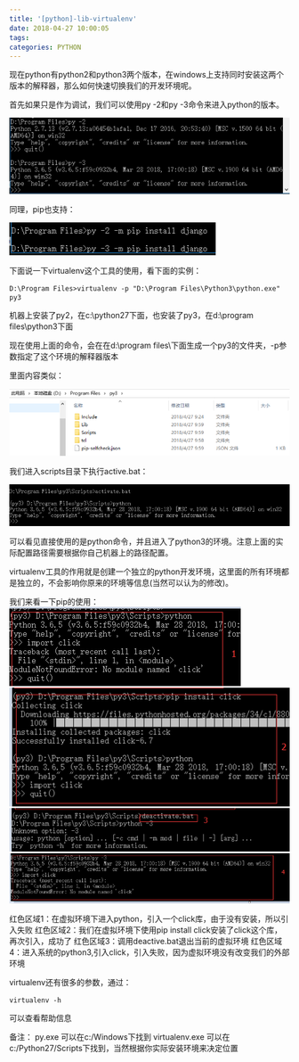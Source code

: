 ```yaml
---
title: '[python]-lib-virtualenv'
date: 2018-04-27 10:00:05
tags:
categories: PYTHON
---
```


现在python有python2和python3两个版本，在windows上支持同时安装这两个版本的解释器，那么如何快速切换我们的开发环境呢。

首先如果只是作为调试，我们可以使用py -2和py -3命令来进入python的版本。

![py2-py3-console](python-virtualenv/py2-py3-console.png)

同理，pip也支持：

![pip-console](python-virtualenv/pip-console.png)

下面说一下virtualenv这个工具的使用，看下面的实例：

``` base
D:\Program Files>virtualenv -p "D:\Program Files\Python3\python.exe" py3
```

机器上安装了py2，在c:\python27下面，也安装了py3，在d:\program files\python3下面

现在使用上面的命令，会在在d:\program files\下面生成一个py3的文件夹，-p参数指定了这个环境的解释器版本

里面内容类似：

![py3-virtual](python-virtualenv/py3-virtual.png)

我们进入scripts目录下执行active.bat：

![py3-active](python-virtualenv/py3-active.png)

可以看见直接使用的是python命令，并且进入了python3的环境。注意上面的实际配置路径需要根据你自己机器上的路径配置。

virtualenv工具的作用就是创建一个独立的python开发环境，这里面的所有环境都是独立的，不会影响你原来的环境等信息(当然可以认为的修改)。

我们来看一下pip的使用：
![pip-virtual](python-virtualenv/pip-virtual1.png)
![pip-virtual](python-virtualenv/pip-virtual2.png)
![pip-virtual](python-virtualenv/pip-virtual3.png)
![pip-virtual](python-virtualenv/pip-virtual4.png)

红色区域1：在虚拟环境下进入python，引入一个click库，由于没有安装，所以引入失败
红色区域2：我们在虚拟环境下使用pip install click安装了click这个库，再次引入，成功了
红色区域3：调用deactive.bat退出当前的虚拟环境
红色区域4：进入系统的python3,引入click，引入失败，因为虚拟环境没有改变我们的外部环境

virtualenv还有很多的参数，通过：
```
virtualenv -h
```
可以查看帮助信息

备注：
py.exe 可以在c:/Windows下找到
virtualenv.exe 可以在c:/Python27/Scripts下找到，当然根据你实际安装环境来决定位置
